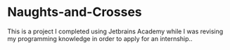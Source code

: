 # Naughts-and-Crosses
This is a project I completed using Jetbrains Academy while I was revising my programming knowledge in order to apply for an internship..
